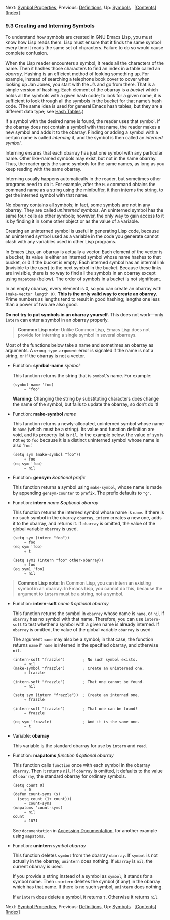 <!-- This is the GNU Emacs Lisp Reference Manual
corresponding to Emacs version 27.2.

Copyright (C) 1990-1996, 1998-2021 Free Software Foundation,
Inc.

Permission is granted to copy, distribute and/or modify this document
under the terms of the GNU Free Documentation License, Version 1.3 or
any later version published by the Free Software Foundation; with the
Invariant Sections being "GNU General Public License," with the
Front-Cover Texts being "A GNU Manual," and with the Back-Cover
Texts as in (a) below.  A copy of the license is included in the
section entitled "GNU Free Documentation License."

(a) The FSF's Back-Cover Text is: "You have the freedom to copy and
modify this GNU manual.  Buying copies from the FSF supports it in
developing GNU and promoting software freedom." -->

<!-- Created by GNU Texinfo 6.7, http://www.gnu.org/software/texinfo/ -->

Next: [Symbol Properties](Symbol-Properties.html), Previous: [Definitions](Definitions.html), Up: [Symbols](Symbols.html)   \[[Contents](index.html#SEC_Contents "Table of contents")]\[[Index](Index.html "Index")]

### 9.3 Creating and Interning Symbols

To understand how symbols are created in GNU Emacs Lisp, you must know how Lisp reads them. Lisp must ensure that it finds the same symbol every time it reads the same set of characters. Failure to do so would cause complete confusion.

When the Lisp reader encounters a symbol, it reads all the characters of the name. Then it hashes those characters to find an index in a table called an *obarray*. Hashing is an efficient method of looking something up. For example, instead of searching a telephone book cover to cover when looking up Jan Jones, you start with the J’s and go from there. That is a simple version of hashing. Each element of the obarray is a *bucket* which holds all the symbols with a given hash code; to look for a given name, it is sufficient to look through all the symbols in the bucket for that name’s hash code. (The same idea is used for general Emacs hash tables, but they are a different data type; see [Hash Tables](Hash-Tables.html).)

If a symbol with the desired name is found, the reader uses that symbol. If the obarray does not contain a symbol with that name, the reader makes a new symbol and adds it to the obarray. Finding or adding a symbol with a certain name is called *interning* it, and the symbol is then called an *interned symbol*.

Interning ensures that each obarray has just one symbol with any particular name. Other like-named symbols may exist, but not in the same obarray. Thus, the reader gets the same symbols for the same names, as long as you keep reading with the same obarray.

Interning usually happens automatically in the reader, but sometimes other programs need to do it. For example, after the `M-x` command obtains the command name as a string using the minibuffer, it then interns the string, to get the interned symbol with that name.

No obarray contains all symbols; in fact, some symbols are not in any obarray. They are called *uninterned symbols*. An uninterned symbol has the same four cells as other symbols; however, the only way to gain access to it is by finding it in some other object or as the value of a variable.

Creating an uninterned symbol is useful in generating Lisp code, because an uninterned symbol used as a variable in the code you generate cannot clash with any variables used in other Lisp programs.

In Emacs Lisp, an obarray is actually a vector. Each element of the vector is a bucket; its value is either an interned symbol whose name hashes to that bucket, or 0 if the bucket is empty. Each interned symbol has an internal link (invisible to the user) to the next symbol in the bucket. Because these links are invisible, there is no way to find all the symbols in an obarray except using `mapatoms` (below). The order of symbols in a bucket is not significant.

In an empty obarray, every element is 0, so you can create an obarray with `(make-vector length 0)`. **This is the only valid way to create an obarray.** Prime numbers as lengths tend to result in good hashing; lengths one less than a power of two are also good.

**Do not try to put symbols in an obarray yourself.** This does not work—only `intern` can enter a symbol in an obarray properly.

> **Common Lisp note:** Unlike Common Lisp, Emacs Lisp does not provide for interning a single symbol in several obarrays.

Most of the functions below take a name and sometimes an obarray as arguments. A `wrong-type-argument` error is signaled if the name is not a string, or if the obarray is not a vector.

*   Function: **symbol-name** *symbol*

    This function returns the string that is `symbol`’s name. For example:

        (symbol-name 'foo)
             ⇒ "foo"

    **Warning:** Changing the string by substituting characters does change the name of the symbol, but fails to update the obarray, so don’t do it!

<!---->

*   Function: **make-symbol** *name*

    This function returns a newly-allocated, uninterned symbol whose name is `name` (which must be a string). Its value and function definition are void, and its property list is `nil`. In the example below, the value of `sym` is not `eq` to `foo` because it is a distinct uninterned symbol whose name is also ‘`foo`’.

        (setq sym (make-symbol "foo"))
             ⇒ foo
        (eq sym 'foo)
             ⇒ nil

<!---->

*   Function: **gensym** *\&optional prefix*

    This function returns a symbol using `make-symbol`, whose name is made by appending `gensym-counter` to `prefix`. The prefix defaults to `"g"`.

<!---->

*   Function: **intern** *name \&optional obarray*

    This function returns the interned symbol whose name is `name`. If there is no such symbol in the obarray `obarray`, `intern` creates a new one, adds it to the obarray, and returns it. If `obarray` is omitted, the value of the global variable `obarray` is used.

        (setq sym (intern "foo"))
             ⇒ foo
        (eq sym 'foo)
             ⇒ t

        (setq sym1 (intern "foo" other-obarray))
             ⇒ foo
        (eq sym1 'foo)
             ⇒ nil

> **Common Lisp note:** In Common Lisp, you can intern an existing symbol in an obarray. In Emacs Lisp, you cannot do this, because the argument to `intern` must be a string, not a symbol.

*   Function: **intern-soft** *name \&optional obarray*

    This function returns the symbol in `obarray` whose name is `name`, or `nil` if `obarray` has no symbol with that name. Therefore, you can use `intern-soft` to test whether a symbol with a given name is already interned. If `obarray` is omitted, the value of the global variable `obarray` is used.

    The argument `name` may also be a symbol; in that case, the function returns `name` if `name` is interned in the specified obarray, and otherwise `nil`.

        (intern-soft "frazzle")        ; No such symbol exists.
             ⇒ nil
        (make-symbol "frazzle")        ; Create an uninterned one.
             ⇒ frazzle

    <!---->

        (intern-soft "frazzle")        ; That one cannot be found.
             ⇒ nil

    <!---->

        (setq sym (intern "frazzle"))  ; Create an interned one.
             ⇒ frazzle

    <!---->

        (intern-soft "frazzle")        ; That one can be found!
             ⇒ frazzle

    <!---->

        (eq sym 'frazzle)              ; And it is the same one.
             ⇒ t

<!---->

*   Variable: **obarray**

    This variable is the standard obarray for use by `intern` and `read`.

<!---->

*   Function: **mapatoms** *function \&optional obarray*

    This function calls `function` once with each symbol in the obarray `obarray`. Then it returns `nil`. If `obarray` is omitted, it defaults to the value of `obarray`, the standard obarray for ordinary symbols.

        (setq count 0)
             ⇒ 0
        (defun count-syms (s)
          (setq count (1+ count)))
             ⇒ count-syms
        (mapatoms 'count-syms)
             ⇒ nil
        count
             ⇒ 1871

    See `documentation` in [Accessing Documentation](Accessing-Documentation.html), for another example using `mapatoms`.

<!---->

*   Function: **unintern** *symbol obarray*

    This function deletes `symbol` from the obarray `obarray`. If `symbol` is not actually in the obarray, `unintern` does nothing. If `obarray` is `nil`, the current obarray is used.

    If you provide a string instead of a symbol as `symbol`, it stands for a symbol name. Then `unintern` deletes the symbol (if any) in the obarray which has that name. If there is no such symbol, `unintern` does nothing.

    If `unintern` does delete a symbol, it returns `t`. Otherwise it returns `nil`.

Next: [Symbol Properties](Symbol-Properties.html), Previous: [Definitions](Definitions.html), Up: [Symbols](Symbols.html)   \[[Contents](index.html#SEC_Contents "Table of contents")]\[[Index](Index.html "Index")]
